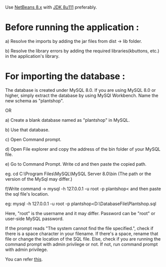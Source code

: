 Use [NetBeans 8.x](https://netbeans-ide.informer.com/8.2/) with [JDK 8u111](https://www.oracle.com/technetwork/java/javase/downloads/jdk-netbeans-jsp-3413139-esa.html) preferably.
# Before running the application :
a) Resolve the imports by adding the jar files from dist -> lib folder.

b) Resolve the library errors by adding the required libraries(kbuttons, etc.) in the application's library.


# For importing the database :
The database is created under MySQL 8.0. If you are using MySQL 8.0 or higher, simply extract the database by using MySQl Workbench. 
Name the new schema as "plantshop".

OR

a) Create a blank database named as "plantshop" in MySQL. 

b) Use that database.

c) Open Command prompt. 

d) Open File explorer and copy the address of the bin folder of your MySQL file. 

e) Go to Command Prompt. Write cd and then paste the copied path.

eg. cd C:\Program Files\MySQL\MySQL Server 8.0\bin (The path or the version of the MySql may differ.)

f)Write command ->
mysql -h 127.0.0.1 -u root -p plantshop< and then paste the sql file's location.

eg: mysql -h 127.0.0.1 -u root -p plantshop<D:\DatabaseFile\Plantshop.sql

Here, "root" is the username and it may differ. Password can be "root" or user-side MySQL password.

If the prompt reads "The system cannot find the file specified.", check if there is a space character in your filename. 
If there's a space, rename that file or change the location of the SQL file. Else, check if you are running the command prompt with admin privilege or not. 
If not, run command prompt with admin privilege.

You can refer [this](https://www.youtube.com/watch?v=sJ64ZiB6PUU).
